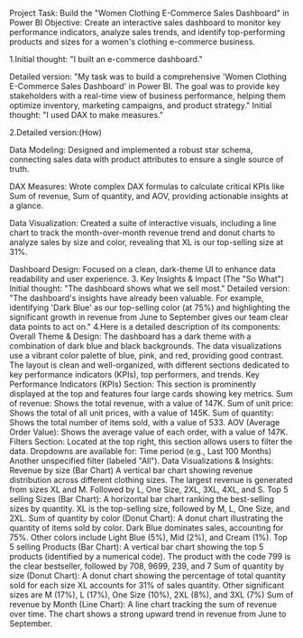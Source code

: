Project Task: Build the "Women Clothing E-Commerce Sales Dashboard" in Power BI
Objective: Create an interactive sales dashboard to monitor key performance indicators, analyze sales trends, and identify top-performing products and sizes for a women's clothing e-commerce business.

1.Initial thought: "I built an e-commerce dashboard."

Detailed version: "My task was to build a comprehensive 'Women Clothing E-Commerce Sales Dashboard' in Power BI. The goal was to provide key stakeholders with a real-time view of business performance, helping them optimize inventory, marketing campaigns, and product strategy."
Initial thought: "I used DAX to make measures."

2.Detailed version:(How)

Data Modeling: Designed and implemented a robust star schema, connecting sales data with product attributes to ensure a single source of truth.

DAX Measures: Wrote complex DAX formulas to calculate critical KPIs like Sum of revenue, Sum of quantity, and AOV, providing actionable insights at a glance.

Data Visualization: Created a suite of interactive visuals, including a line chart to track the month-over-month revenue trend and donut charts to analyze sales by size and color, revealing that XL is our top-selling size at 31%.

Dashboard Design: Focused on a clean, dark-theme UI to enhance data readability and user experience.
3. Key Insights & Impact (The "So What")
Initial thought: "The dashboard shows what we sell most."
Detailed version: "The dashboard's insights have already been valuable. For example, identifying 'Dark Blue' as our top-selling color (at 75%) and highlighting the significant growth in revenue from June to September
gives our team clear data points to act on."
4.Here is a detailed description of its components:
Overall Theme & Design:
The dashboard has a dark theme with a combination of dark blue and black backgrounds.
The data visualizations use a vibrant color palette of blue, pink, and red, providing good contrast.
The layout is clean and well-organized, with different sections dedicated to key performance indicators (KPIs), top performers, and trends.
Key Performance Indicators (KPIs) Section:
This section is prominently displayed at the top and features four large cards showing key metrics.
Sum of revenue: Shows the total revenue, with a value of 147K.
Sum of unit price: Shows the total of all unit prices, with a value of 145K.
Sum of quantity: Shows the total number of items sold, with a value of 533.
AOV (Average Order Value): Shows the average value of each order, with a value of 147K.
Filters Section:
Located at the top right, this section allows users to filter the data.
Dropdowns are available for:
Time period (e.g., Last 100 Months) Another unspecified filter (labeled "All").
Data Visualizations & Insights:
Revenue by size (Bar Chart)
A vertical bar chart showing revenue distribution across different clothing sizes.
The largest revenue is generated from sizes XL and M.
Followed by L, One Size, 2XL, 3XL, 4XL, and S.
Top 5 selling Sizes (Bar Chart):
A horizontal bar chart ranking the best-selling sizes by quantity.
XL is the top-selling size, followed by M, L, One Size, and 2XL.
Sum of quantity by color (Donut Chart):
A donut chart illustrating the quantity of items sold by color.
Dark Blue dominates sales, accounting for 75%.
Other colors include Light Blue (5%), Mid (2%), and Cream (1%).
Top 5 selling Products (Bar Chart):
A vertical bar chart showing the top 5 products (identified by a numerical code).
The product with the code 799 is the clear bestseller, followed by 708, 9699, 239, and 7
Sum of quantity by size (Donut Chart):
A donut chart showing the percentage of total quantity sold for each size
XL accounts for 31% of sales quantity.
Other significant sizes are M (17%), L (17%), One Size (10%), 2XL (8%), and 3XL (7%)
Sum of revenue by Month (Line Chart):
A line chart tracking the sum of revenue over time.
The chart shows a strong upward trend in revenue from June to September.
